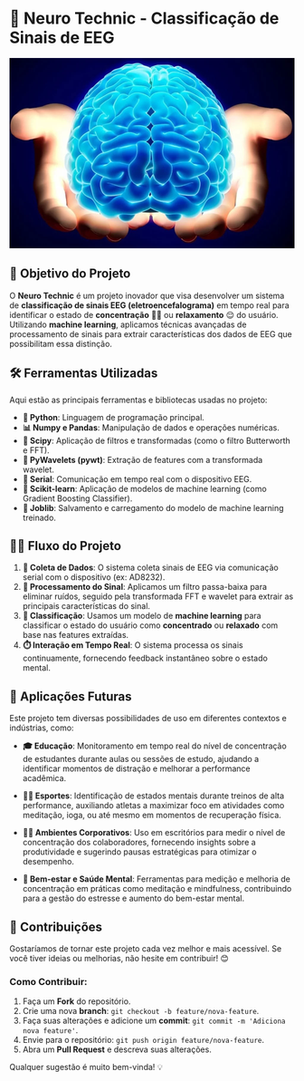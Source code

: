 # 🧠 Neuro Technic - Classificação de Sinais de EEG

![Neuro Technic](img/img1.webp)

## 🎯 Objetivo do Projeto
O **Neuro Technic** é um projeto inovador que visa desenvolver um sistema de **classificação de sinais EEG (eletroencefalograma)** em tempo real para identificar o estado de **concentração** 🧘‍♀️ ou **relaxamento** 😌 do usuário. Utilizando **machine learning**, aplicamos técnicas avançadas de processamento de sinais para extrair características dos dados de EEG que possibilitam essa distinção.

## 🛠️ Ferramentas Utilizadas
Aqui estão as principais ferramentas e bibliotecas usadas no projeto:

- **🐍 Python**: Linguagem de programação principal.
- **📊 Numpy e Pandas**: Manipulação de dados e operações numéricas.
- **🧮 Scipy**: Aplicação de filtros e transformadas (como o filtro Butterworth e FFT).
- **🌊 PyWavelets (pywt)**: Extração de features com a transformada wavelet.
- **🔌 Serial**: Comunicação em tempo real com o dispositivo EEG.
- **🤖 Scikit-learn**: Aplicação de modelos de machine learning (como Gradient Boosting Classifier).
- **💾 Joblib**: Salvamento e carregamento do modelo de machine learning treinado.

## 🧑‍💻 Fluxo do Projeto
1. **📡 Coleta de Dados**: O sistema coleta sinais de EEG via comunicação serial com o dispositivo (ex: AD8232).
2. **🧹 Processamento do Sinal**: Aplicamos um filtro passa-baixa para eliminar ruídos, seguido pela transformada FFT e wavelet para extrair as principais características do sinal.
3. **🤖 Classificação**: Usamos um modelo de **machine learning** para classificar o estado do usuário como **concentrado** ou **relaxado** com base nas features extraídas.
4. **⏱️ Interação em Tempo Real**: O sistema processa os sinais continuamente, fornecendo feedback instantâneo sobre o estado mental.

## 🧠 Aplicações Futuras
Este projeto tem diversas possibilidades de uso em diferentes contextos e indústrias, como:

- **🎓 Educação**: Monitoramento em tempo real do nível de concentração de estudantes durante aulas ou sessões de estudo, ajudando a identificar momentos de distração e melhorar a performance acadêmica.
  
- **🏋️‍♂️ Esportes**: Identificação de estados mentais durante treinos de alta performance, auxiliando atletas a maximizar foco em atividades como meditação, ioga, ou até mesmo em momentos de recuperação física.

- **👩‍💼 Ambientes Corporativos**: Uso em escritórios para medir o nível de concentração dos colaboradores, fornecendo insights sobre a produtividade e sugerindo pausas estratégicas para otimizar o desempenho.

- **🧘 Bem-estar e Saúde Mental**: Ferramentas para medição e melhoria de concentração em práticas como meditação e mindfulness, contribuindo para a gestão do estresse e aumento do bem-estar mental.

## 🚀 Contribuições
Gostaríamos de tornar este projeto cada vez melhor e mais acessível. Se você tiver ideias ou melhorias, não hesite em contribuir! 😊

### Como Contribuir:
1. Faça um **Fork** do repositório.
2. Crie uma nova **branch**: `git checkout -b feature/nova-feature`.
3. Faça suas alterações e adicione um **commit**: `git commit -m 'Adiciona nova feature'`.
4. Envie para o repositório: `git push origin feature/nova-feature`.
5. Abra um **Pull Request** e descreva suas alterações.

Qualquer sugestão é muito bem-vinda! 💡

